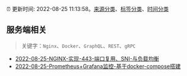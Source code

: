 :alarm_clock: 更新时间: 2022-08-25 11:13:58。[来源分类](../README.md)、[标签分类](../TAGS.md)、[时间分类](../TIMELINE.md)

## 服务端相关


> 关键字：`Nginx`、`Docker`、`GraphQL`、`REST`、`gRPC`



- [2022-08-25-NGINX-实现-443-端口复用、SNI-与负载均衡](https://www.v2ex.com/t/875367) 
- [2022-08-25-Prometheus+Grafana监控-基于docker-compose搭建](https://toutiao.io/k/e9a645c) 